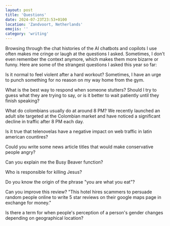 ```yaml
---
layout: post
title: 'Questions'
date: 2024-07-23T23:53+0100
location: 'Zandvoort, Netherlands'
emojis: ''
category: 'writing'
---
```


Browsing through the chat histories of the AI chatbots and copilots I use often makes me cringe or laugh at the questions I asked. Sometimes, I don't even remember the context anymore, which makes them more bizarre or funny. Here are some of the strangest questions I asked this year so far:

Is it normal to feel violent after a hard workout? Sometimes, I have an urge to punch something for no  reason on my way home from the gym.

What is the best way to respond when someone stutters? Should I try to guess what they are trying to say, or is it better to wait patiently until they finish speaking?

What do colombians usually do at around 8 PM? We recently launched an adult site targeted at the Colombian market and have noticed a significant decline in traffic after 8 PM each day.

Is it true that telenovelas have a negative impact on web traffic in latin american countires?

Could you write some news article titles that would make conservative people angry?

Can you explain me the Busy Beaver function?

Who is responsible for killing Jesus?

Do you know the origin of the phrase "you are what you eat"?

Can you improve this review? "This hotel hires scammers to persuade random people online to write 5 star reviews on their google maps page in exchange for money."

Is there a term for when people's perception of a person's gender changes depending on geographical location?
